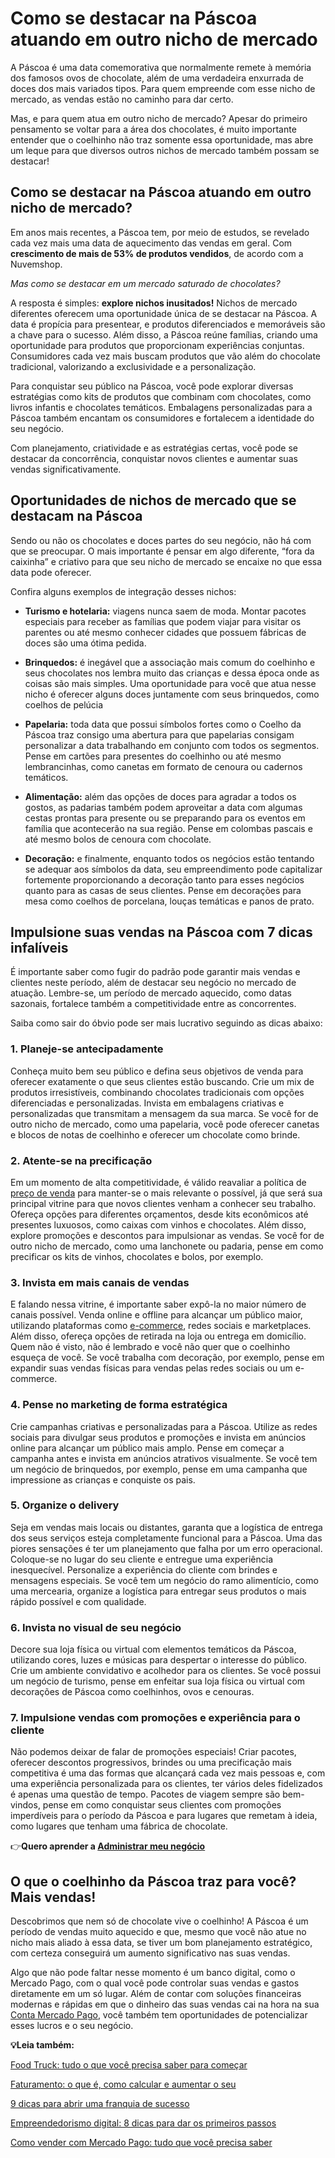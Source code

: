 # Como se destacar na Páscoa atuando em outro nicho de mercado

A Páscoa é uma data comemorativa que normalmente remete à memória dos famosos ovos de chocolate, além de uma verdadeira enxurrada de doces dos mais variados tipos. Para quem empreende com esse nicho de mercado, as vendas estão no caminho para dar certo.

Mas, e para quem atua em outro nicho de mercado? Apesar do primeiro pensamento se voltar para a área dos chocolates, é muito importante entender que o coelhinho não traz somente essa oportunidade, mas abre um leque para que diversos outros nichos de mercado também possam se destacar!

## **Como se destacar na Páscoa atuando em outro nicho de mercado?**

Em anos mais recentes, a Páscoa tem, por meio de estudos, se revelado cada vez mais uma data de aquecimento das vendas em geral. Com **crescimento de mais de 53% de produtos vendidos**, de acordo com a Nuvemshop.

*Mas como se destacar em um mercado saturado de chocolates?*

A resposta é simples: **explore nichos inusitados!** Nichos de mercado diferentes oferecem uma oportunidade única de se destacar na Páscoa. A data é propícia para presentear, e produtos diferenciados e memoráveis são a chave para o sucesso. Além disso, a Páscoa reúne famílias, criando uma oportunidade para produtos que proporcionam experiências conjuntas. Consumidores cada vez mais buscam produtos que vão além do chocolate tradicional, valorizando a exclusividade e a personalização.

Para conquistar seu público na Páscoa, você pode explorar diversas estratégias como kits de produtos que combinam com chocolates, como livros infantis e chocolates temáticos. Embalagens personalizadas para a Páscoa também encantam os consumidores e fortalecem a identidade do seu negócio.

Com planejamento, criatividade e as estratégias certas, você pode se destacar da concorrência, conquistar novos clientes e aumentar suas vendas significativamente.

## **Oportunidades de nichos de mercado que se destacam na Páscoa**

Sendo ou não os chocolates e doces partes do seu negócio, não há com que se preocupar. O mais importante é pensar em algo diferente, “fora da caixinha” e criativo para que seu nicho de mercado se encaixe no que essa data pode oferecer.

Confira alguns exemplos de integração desses nichos:

- **Turismo e hotelaria:** viagens nunca saem de moda. Montar pacotes especiais para receber as famílias que podem viajar para visitar os parentes ou até mesmo conhecer cidades que possuem fábricas de doces são uma ótima pedida.

- **Brinquedos:** é inegável que a associação mais comum do coelhinho e seus chocolates nos lembra muito das crianças e dessa época onde as coisas são mais simples. Uma oportunidade para você que atua nesse nicho é oferecer alguns doces juntamente com seus brinquedos, como coelhos de pelúcia

- **Papelaria:** toda data que possui símbolos fortes como o Coelho da Páscoa traz consigo uma abertura para que papelarias consigam personalizar a data trabalhando em conjunto com todos os segmentos. Pense em cartões para presentes do coelhinho ou até mesmo lembrancinhas, como canetas em formato de cenoura ou cadernos temáticos. 

- **Alimentação:** além das opções de doces para agradar a todos os gostos, as padarias também podem aproveitar a data com algumas cestas prontas para presente ou se preparando para os eventos em família que acontecerão na sua região. Pense em colombas pascais e até mesmo bolos de cenoura com chocolate. 

- **Decoração:** e finalmente, enquanto todos os negócios estão tentando se adequar aos símbolos da data, seu empreendimento pode capitalizar fortemente proporcionando a decoração tanto para esses negócios quanto para as casas de seus clientes. Pense em decorações para mesa como coelhos de porcelana, louças temáticas e panos de prato. 

## **Impulsione suas vendas na Páscoa com 7 dicas infalíveis**

É importante saber como fugir do padrão pode garantir mais vendas e clientes neste período, além de destacar seu negócio no mercado de atuação. Lembre-se, um período de mercado aquecido, como datas sazonais, fortalece também a competitividade entre as concorrentes.

Saiba como sair do óbvio pode ser mais lucrativo seguindo as dicas abaixo:

### **1. Planeje-se antecipadamente**

Conheça muito bem seu público e defina seus objetivos de venda para oferecer exatamente o que seus clientes estão buscando. Crie um mix de produtos irresistíveis, combinando chocolates tradicionais com opções diferenciadas e personalizadas. Invista em embalagens criativas e personalizadas que transmitam a mensagem da sua marca. Se você for de outro nicho de mercado, como uma papelaria, você pode oferecer canetas e blocos de notas de coelhinho e oferecer um chocolate como brinde.

### **2. Atente-se na precificação**

Em um momento de alta competitividade, é válido reavaliar a política de [preço de venda](https://meubolso.mercadopago.com.br/precificacao-como-calcular-preco-de-venda) para manter-se o mais relevante o possível, já que será sua principal vitrine para que novos clientes venham a conhecer seu trabalho. Ofereça opções para diferentes orçamentos, desde kits econômicos até presentes luxuosos, como caixas com vinhos e chocolates. Além disso, explore promoções e descontos para impulsionar as vendas. Se você for de outro nicho de mercado, como uma lanchonete ou padaria, pense em como precificar os kits de vinhos, chocolates e bolos, por exemplo.

### **3. Invista em mais canais de vendas**

E falando nessa vitrine, é importante saber expô-la no maior número de canais possível. Venda online e offline para alcançar um público maior, utilizando plataformas como [e-commerce](https://meubolso.mercadopago.com.br/9-riscos-para-ficar-atento-para-ficar-atento-no-seu-e-commerce), redes sociais e marketplaces. Além disso, ofereça opções de retirada na loja ou entrega em domicílio.  Quem não é visto, não é lembrado e você não quer que o coelhinho esqueça de você. Se você trabalha com decoração, por exemplo, pense em expandir suas vendas físicas para vendas pelas redes sociais ou um e-commerce.

### **4. Pense no marketing de forma estratégica**

Crie campanhas criativas e personalizadas para a Páscoa. Utilize as redes sociais para divulgar seus produtos e promoções e invista em anúncios online para alcançar um público mais amplo. Pense em começar a campanha antes e invista em anúncios atrativos visualmente. Se você tem um negócio de brinquedos, por exemplo, pense em uma campanha que impressione as crianças e conquiste os pais.

### **5. Organize o delivery**

Seja em vendas mais locais ou distantes, garanta que a logística de entrega dos seus serviços esteja completamente funcional para a Páscoa. Uma das piores sensações é ter um planejamento que falha por um erro operacional. Coloque-se no lugar do seu cliente e entregue uma experiência inesquecível. Personalize a experiência do cliente com brindes e mensagens especiais. Se você tem um negócio do ramo alimentício, como uma mercearia, organize a logística para entregar seus produtos o mais rápido possível e com qualidade.

### **6. Invista no visual de seu negócio**

Decore sua loja física ou virtual com elementos temáticos da Páscoa, utilizando cores, luzes e músicas para despertar o interesse do público. Crie um ambiente convidativo e acolhedor para os clientes. Se você possui um negócio de turismo, pense em enfeitar sua loja física ou virtual com decorações de Páscoa como coelhinhos, ovos e cenouras.

### **7. Impulsione vendas com promoções e experiência para o cliente**

Não podemos deixar de falar de promoções especiais! Criar pacotes, oferecer descontos progressivos, brindes ou uma precificação mais competitiva é uma das formas que alcançará cada vez mais pessoas e, com uma experiência personalizada para os clientes, ter vários deles fidelizados é apenas uma questão de tempo. Pacotes de viagem sempre são bem-vindos, pense em como conquistar seus clientes com promoções imperdíveis para o período da Páscoa e para lugares que remetam à ideia, como lugares que tenham uma fábrica de chocolate.

👉**Quero aprender a [Administrar meu negócio](https://meubolso.mercadopago.com.br/guia-completo-para-gerenciar-um-pequeno-negocio)**

## **O que o coelhinho da Páscoa traz para você? Mais vendas!**

Descobrimos que nem só de chocolate vive o coelhinho! A Páscoa é um período de vendas muito aquecido e que, mesmo que você não atue no nicho mais aliado à essa data, se tiver um bom planejamento estratégico, com certeza conseguirá um aumento significativo nas suas vendas.

Algo que não pode faltar nesse momento é um banco digital, como o Mercado Pago, com o qual você pode controlar suas vendas e gastos diretamente em um só lugar. Além de contar com soluções financeiras modernas e rápidas em que o dinheiro das suas vendas cai na hora na sua [Conta Mercado Pago](https://meubolso.mercadopago.com.br/6-solucoes-disponiveis-na-conta-mercado-pago-para-seu-negocio), você também tem oportunidades de potencializar esses lucros e o seu negócio.

**💡Leia também:**

[Food Truck: tudo o que você precisa saber para começar](https://meubolso.mercadopago.com.br/food-truck)

[Faturamento: o que é, como calcular e aumentar o seu](https://meubolso.mercadopago.com.br/faturamento)

[9 dicas para abrir uma franquia de sucesso](https://meubolso.mercadopago.com.br/franquia-de-sucesso)

[Empreendedorismo digital: 8 dicas para dar os primeiros passos](https://meubolso.mercadopago.com.br/empreendedorismo-digital-8-dicas-para-dar-os-primeiros-passos)

[Como vender com Mercado Pago: tudo que você precisa saber](https://meubolso.mercadopago.com.br/tudo-que-voce-precisa-saber-para-vender-com-mercado-pago)
